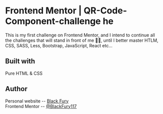 # Frontend Mentor | QR-Code-Component-challenge he
This is my first challenge on Frontend Mentor, and I intend to continue all the challenges that will stand in front of me ✌🏾, until I better master HTLM, CSS, SASS, Less, Bootstrap, JavaScript, React etc...
## Built with
Pure HTML & CSS
## Author
Personal website -- <a href="https://blackfury117.github.io/" target="_blank">Black Fury</a> <br>
Frontend Mentor -- <a href="https://www.frontendmentor.io/profile/BlackFury117" target="_blank">@BlackFury117</a>